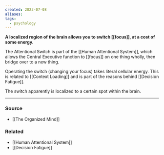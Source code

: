 ```yaml
---
created: 2023-07-08
aliases: 
tags:
  - psychology
---
```

**A localized region of the brain allows you to switch [[focus]], at a cost of some energy.**

The Attentional Switch is part of the [[Human Attentional System]], which allows the Central Executive function to [[focus]] on one thing wholly, then bridge over to a new thing.

Operating the switch (changing your focus) takes literal cellular energy. This is related to [[Context Loading]] and is part of the reasons behind [[Decision Fatigue]]. 

The switch apparently is localized to a certain spot within the brain. 

---

### Source
- [[The Organized Mind]]

### Related
- [[Human Attentional System]]
- [[Decision Fatigue]]